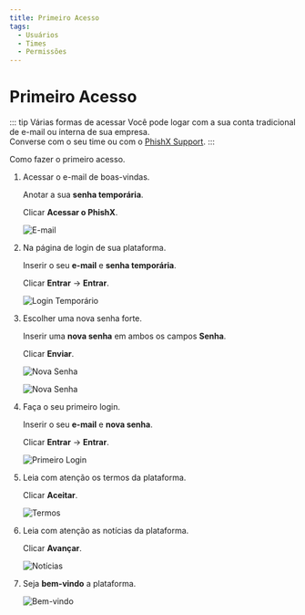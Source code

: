 ```yaml
---
title: Primeiro Acesso
tags:
  - Usuários
  - Times
  - Permissões
---
```

# Primeiro Acesso

::: tip Várias formas de acessar
Você pode logar com a sua conta tradicional de e-mail ou interna de sua empresa.<br>
Converse com o seu time ou com o [PhishX Support](mailto:support@phishx.io).
:::

Como fazer o primeiro acesso.

1. Acessar o e-mail de boas-vindas.

   Anotar a sua **senha temporária**.

   Clicar **Acessar o PhishX**.

   ![E-mail](https://cdn.phishx.io/phishx-docs/images/phishx_login_first_access_01.webp)

2. Na página de login de sua plataforma.

   Inserir o seu **e-mail** e **senha temporária**.

   Clicar **Entrar** -> **Entrar**.

   ![Login Temporário](https://cdn.phishx.io/phishx-docs/images/phishx_login_first_access_02.webp)

3. Escolher uma nova senha forte.

   Inserir uma **nova senha** em ambos os campos **Senha**.

   Clicar **Enviar**.

   ![Nova Senha](https://cdn.phishx.io/phishx-docs/images/phishx_login_first_access_03.webp)

   ![Nova Senha](https://cdn.phishx.io/phishx-docs/images/phishx_login_first_access_04.webp)

4. Faça o seu primeiro login.

   Inserir o seu **e-mail** e **nova senha**.

   Clicar **Entrar** -> **Entrar**.

   ![Primeiro Login](https://cdn.phishx.io/phishx-docs/images/phishx_login_first_access_05.webp)

5. Leia com atenção os termos da plataforma.

   Clicar **Aceitar**.

   ![Termos](https://cdn.phishx.io/phishx-docs/images/phishx_login_first_access_06.webp)

6. Leia com atenção as notícias da plataforma.

   Clicar **Avançar**.

   ![Notícias](https://cdn.phishx.io/phishx-docs/images/phishx_login_first_access_07.webp)

7. Seja **bem-vindo** a plataforma.

   ![Bem-vindo](https://cdn.phishx.io/phishx-docs/images/phishx_login_first_access_08.webp)
